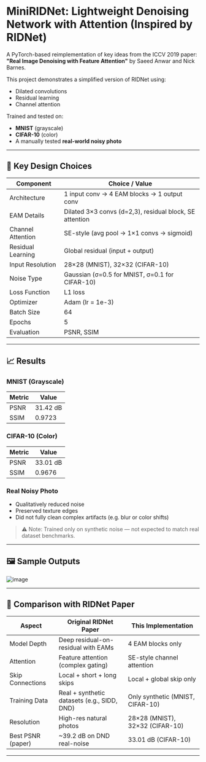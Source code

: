 # MiniRIDNet: Lightweight Denoising Network with Attention (Inspired by RIDNet)

A PyTorch-based reimplementation of key ideas from the ICCV 2019 paper:  
**"Real Image Denoising with Feature Attention"** by Saeed Anwar and Nick Barnes.

This project demonstrates a simplified version of RIDNet using:
- Dilated convolutions
- Residual learning
- Channel attention

Trained and tested on:
- **MNIST** (grayscale)
- **CIFAR-10** (color)
- A manually tested **real-world noisy photo**

---

## 📌 Key Design Choices

| Component         | Choice / Value                              |
|------------------|----------------------------------------------|
| Architecture     | 1 input conv → 4 EAM blocks → 1 output conv   |
| EAM Details      | Dilated 3×3 convs (d=2,3), residual block, SE attention |
| Channel Attention| SE-style (avg pool → 1×1 convs → sigmoid)     |
| Residual Learning| Global residual (input + output)              |
| Input Resolution | 28×28 (MNIST), 32×32 (CIFAR-10)               |
| Noise Type       | Gaussian (σ=0.5 for MNIST, σ=0.1 for CIFAR-10)|
| Loss Function    | L1 loss                                       |
| Optimizer        | Adam (lr = 1e-3)                              |
| Batch Size       | 64                                            |
| Epochs           | 5                                             |
| Evaluation       | PSNR, SSIM                                    |

---

## 📈 Results

### MNIST (Grayscale)
| Metric | Value     |
|--------|-----------|
| PSNR   | 31.42 dB  |
| SSIM   | 0.9723    |

### CIFAR-10 (Color)
| Metric | Value     |
|--------|-----------|
| PSNR   | 33.01 dB  |
| SSIM   | 0.9676    |

### Real Noisy Photo
- Qualitatively reduced noise
- Preserved texture edges
- Did not fully clean complex artifacts (e.g. blur or color shifts)

> ⚠️ Note: Trained only on synthetic noise — not expected to match real dataset benchmarks.

---

## 🖼️ Sample Outputs

![image](https://github.com/user-attachments/assets/e7896c69-2c2d-48a5-ba8b-9908a4fc79f0)


---

## 🔬 Comparison with RIDNet Paper

| Aspect                 | Original RIDNet Paper                        | This Implementation               |
|------------------------|-----------------------------------------------|-----------------------------------|
| Model Depth            | Deep residual-on-residual with EAMs          | 4 EAM blocks only                 |
| Attention              | Feature attention (complex gating)           | SE-style channel attention        |
| Skip Connections       | Local + short + long skips                   | Local + global skip only          |
| Training Data          | Real + synthetic datasets (e.g., SIDD, DND)  | Only synthetic (MNIST, CIFAR-10)  |
| Resolution             | High-res natural photos                      | 28×28 (MNIST), 32×32 (CIFAR-10)   |
| Best PSNR (paper)      | ~39.2 dB on DND real-noise                   | 33.01 dB (CIFAR-10)               |

---
